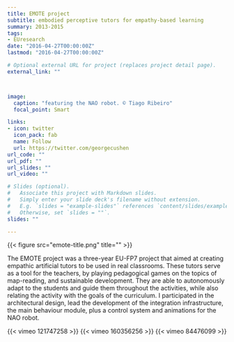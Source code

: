```yaml
---
title: EMOTE project
subtitle: embodied perceptive tutors for empathy-based learning
summary: 2013-2015
tags:
- EUresearch
date: "2016-04-27T00:00:00Z"
lastmod: "2016-04-27T00:00:00Z"

# Optional external URL for project (replaces project detail page).
external_link: ""



image:
  caption: "featuring the NAO robot. © Tiago Ribeiro"
  focal_point: Smart

links:
- icon: twitter
  icon_pack: fab
  name: Follow
  url: https://twitter.com/georgecushen
url_code: ""
url_pdf: ""
url_slides: ""
url_video: ""

# Slides (optional).
#   Associate this project with Markdown slides.
#   Simply enter your slide deck's filename without extension.
#   E.g. `slides = "example-slides"` references `content/slides/example-slides.md`.
#   Otherwise, set `slides = ""`.
slides: ""

---
```


{{< figure src="emote-title.png" title="" >}}

The EMOTE project was a three-year EU-FP7 project that aimed at creating empathic artificial tutors to be used in real classrooms.
These tutors serve as a tool for the teachers, by playing pedagogical games on the topics of map-reading, and sustainable development.
They are able to autonomously adapt to the students and guide them throughout the activities, while also relating the activity with the goals of the curriculum.
I participated in the architectural design, lead the development of the integration infrastructure, the main behaviour module, plus a control system and animations for the NAO robot.

{{< vimeo 121747258 >}}
{{< vimeo 160356256 >}}
{{< vimeo 84476099 >}}